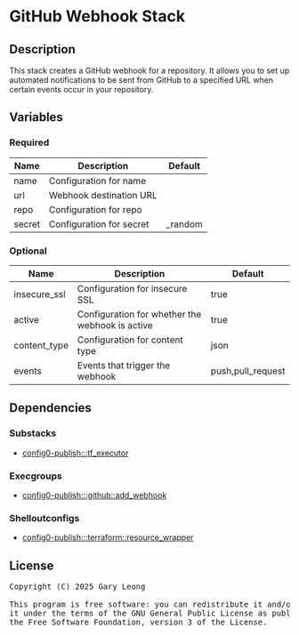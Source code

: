 # GitHub Webhook Stack

## Description
This stack creates a GitHub webhook for a repository. It allows you to set up automated notifications to be sent from GitHub to a specified URL when certain events occur in your repository.

## Variables

### Required
| Name | Description | Default |
|------|-------------|---------|
| name | Configuration for name | &nbsp; |
| url | Webhook destination URL | &nbsp; |
| repo | Configuration for repo | &nbsp; |
| secret | Configuration for secret | _random |

### Optional
| Name | Description | Default |
|------|-------------|---------|
| insecure_ssl | Configuration for insecure SSL | true |
| active | Configuration for whether the webhook is active | true |
| content_type | Configuration for content type | json |
| events | Events that trigger the webhook | push,pull_request |

## Dependencies

### Substacks
- [config0-publish:::tf_executor](http://config0.http.redirects.s3-website-us-east-1.amazonaws.com/assets/stacks/config0-publish/tf_executor/default)

### Execgroups
- [config0-publish:::github::add_webhook](http://config0.http.redirects.s3-website-us-east-1.amazonaws.com/assets/exec/groups/config0-publish/github/add_webhook/default)

### Shelloutconfigs
- [config0-publish:::terraform::resource_wrapper](http://config0.http.redirects.s3-website-us-east-1.amazonaws.com/assets/shelloutconfigs/config0-publish/terraform/resource_wrapper/default)

## License
<pre>
Copyright (C) 2025 Gary Leong <gary@config0.com>

This program is free software: you can redistribute it and/or modify
it under the terms of the GNU General Public License as published by
the Free Software Foundation, version 3 of the License.
</pre>
